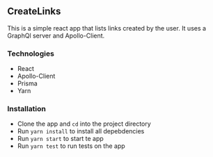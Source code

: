 ## CreateLinks
This is a simple react app that lists links created by the user. It uses a GraphQl server and Apollo-Client.

### Technologies
* React
* Apollo-Client
* Prisma
* Yarn

### Installation

- Clone the app and `cd` into the project directory
- Run `yarn install` to install all depebdencies
- Run `yarn start` to start te app
- Run `yarn test` to run tests on the app
